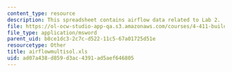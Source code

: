```yaml
---
content_type: resource
description: This spreadsheet contains airflow data related to Lab 2.
file: https://ol-ocw-studio-app-qa.s3.amazonaws.com/courses/4-411-building-technology-laboratory-spring-2004/ad07a438d859d3ac4391ad5aef646805_airflowmultisol.xls
file_type: application/msword
parent_uid: b8ce1dc3-2c7c-d522-11c5-67a01725d51e
resourcetype: Other
title: airflowmultisol.xls
uid: ad07a438-d859-d3ac-4391-ad5aef646805
---
```

